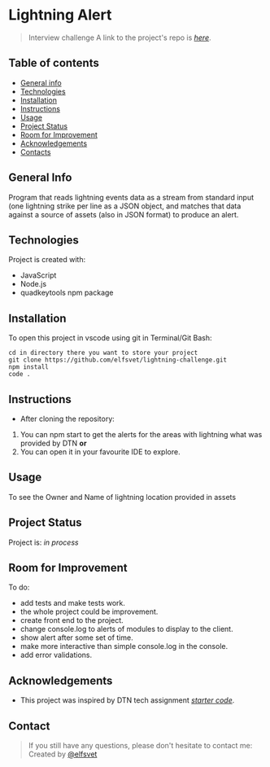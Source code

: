 # Lightning Alert
> Interview challenge
> A link to the project's repo is [_here_](https://github.com/elfsvet/lightning-challenge).

## Table of contents
* [General info](#general-info)
* [Technologies](#technologies)
* [Installation](#installation)
* [Instructions](#instructions)
* [Usage](#usage)
* [Project Status](#project-status)
* [Room for Improvement](#room-for-improvement)
* [Acknowledgements](#acknowledgements)
* [Contacts](#contact)



## General Info
Program that reads lightning events data as a stream from standard input (one lightning strike per line as a JSON object, and matches that data against a source of assets (also in JSON format) to produce an alert.
## Technologies
Project is created with:
- JavaScript
- Node.js
- quadkeytools npm package

## Installation
To open this project in vscode using git in Terminal/Git Bash:

```
cd in directory there you want to store your project
git clone https://github.com/elfsvet/lightning-challenge.git
npm install
code .
```

## Instructions
- After cloning the repository:
1. You can npm start to get the alerts for the areas with lightning what was provided by DTN
__or__
2. You can open it in your favourite IDE to explore.


## Usage
To see the Owner and Name of lightning location provided in assets
## Project Status
Project is: _in process_

## Room for Improvement
To do:
- add tests and make tests work.
- the whole project could be improvement.
- create front end to the project.
- change console.log to alerts of modules to display to the client.
- show alert after some set of time.
- make more interactive than simple console.log in the console.
- add error validations. 

## Acknowledgements
- This project was inspired by DTN tech assignment [_starter code_](https://bitbucket.org/dtnse/lightning-alert/src/master/).

## Contact
> If you still have any questions, please don't hesitate to contact me:
Created by [@elfsvet](https://github.com/elfsvet)

